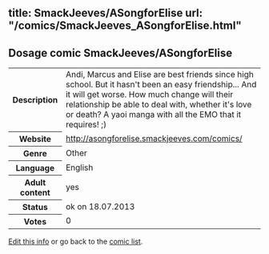 title: SmackJeeves/ASongforElise
url: "/comics/SmackJeeves_ASongforElise.html"
---
Dosage comic SmackJeeves/ASongforElise
-----------------------------------------

<p id="msg"></p>
<script type="text/javascript">
if (window.location.search === '?edit_info_mail=sent_ok') {
  var elem = document.getElementById("msg");
  elem.innerHTML = 'Edited information sucessfully sent for review, which is usually done daily. Thanks!';
  elem.className = 'ok';
}
</script>
<table class="comicinfo">
<tr>
<th>Description</th><td>Andi, Marcus and Elise are best friends since high school. But it hasn't been an easy friendship... And it will get worse. How much change will their relationship be able to deal with, whether it's love or death? A yaoi manga with all the EMO that it requires! ;)</td>
</tr>
<tr>
<th>Website</th><td><a href="http://asongforelise.smackjeeves.com/comics/">http://asongforelise.smackjeeves.com/comics/</a></td>
</tr>
<tr>
<th>Genre</th><td>Other</td>
</tr>
<tr>
<th>Language</th><td>English</td>
</tr>
<tr>
<th>Adult content</th><td>yes</td>
</tr>
<tr>
<th>Status</th><td>ok on 18.07.2013</td>
</tr>
<tr>
<th>Votes</th><td>0</td>
</tr>
</table>

[Edit this info](SmackJeeves_ASongforElise_edit.html) or go back to the [comic list](../comic-index.html).
